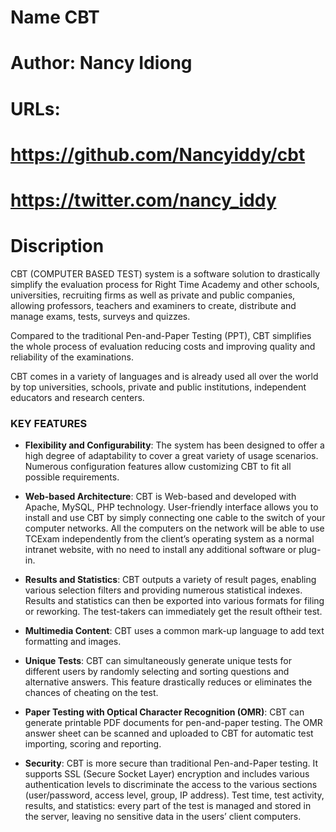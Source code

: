 
 # Name CBT
# Author: Nancy Idiong
# URLs:
# https://github.com/Nancyiddy/cbt
# https://twitter.com/nancy_iddy
# Discription

CBT (COMPUTER BASED TEST) system is a software solution  to
drastically simplify the evaluation process for Right Time Academy and other schools, universities,
recruiting firms as well as private and public companies, allowing
professors, teachers and examiners to create, distribute and manage exams,
tests, surveys and quizzes.

Compared to the traditional Pen-and-Paper Testing (PPT), CBT simplifies
the whole process of evaluation reducing costs and improving quality and
reliability of the examinations.

CBT comes in a variety of languages and is already used all over the
world by top universities, schools, private and public institutions,
independent educators and research centers.

### KEY FEATURES

* **Flexibility and Configurability**: The system has been designed to offer a
high degree of adaptability to cover a great variety of usage scenarios.
Numerous configuration features allow customizing CBT to fit all possible
requirements.

* **Web-based Architecture**: CBT is Web-based and developed with Apache, MySQL, PHP technology.
User-friendly interface allows you to install and use CBT by simply connecting one cable to the switch of
your computer networks. All the computers on the network will be able to use
TCExam independently from the client’s operating system as a normal intranet
website, with no need to install any additional software or plug-in.

* **Results and Statistics**: CBT outputs a variety of result pages, enabling
various selection filters and providing numerous statistical indexes.
Results and statistics can then be exported into various formats for filing
or reworking. The test-takers can immediately get the result oftheir test.

* **Multimedia Content**: CBT uses a common mark-up language to add text
formatting and images.

* **Unique Tests**: CBT can simultaneously generate unique tests for
different users by randomly selecting and sorting questions and alternative
answers. This feature drastically reduces or eliminates the chances of
cheating on the test.

* **Paper Testing with Optical Character Recognition (OMR)**: CBT can
generate printable PDF documents for pen-and-paper testing. The OMR answer
sheet can be scanned and uploaded to CBT for automatic test importing,
scoring and reporting.

* **Security**: CBT is more secure than traditional Pen-and-Paper testing.
It supports SSL (Secure Socket Layer) encryption and includes various
authentication levels to discriminate the access to the various sections
(user/password, access level, group, IP address). Test time, test activity,
results, and statistics: every part of the test is managed and stored in the
server, leaving no sensitive data in the users’ client computers.
